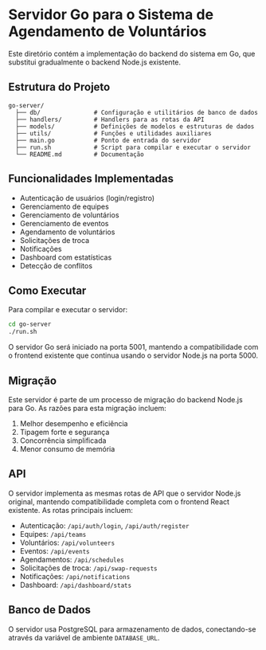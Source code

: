 # Servidor Go para o Sistema de Agendamento de Voluntários

Este diretório contém a implementação do backend do sistema em Go, que substitui gradualmente o backend Node.js existente.

## Estrutura do Projeto

```
go-server/
  ├── db/               # Configuração e utilitários de banco de dados
  ├── handlers/         # Handlers para as rotas da API
  ├── models/           # Definições de modelos e estruturas de dados
  ├── utils/            # Funções e utilidades auxiliares
  ├── main.go           # Ponto de entrada do servidor
  ├── run.sh            # Script para compilar e executar o servidor
  └── README.md         # Documentação
```

## Funcionalidades Implementadas

- Autenticação de usuários (login/registro)
- Gerenciamento de equipes
- Gerenciamento de voluntários
- Gerenciamento de eventos
- Agendamento de voluntários
- Solicitações de troca
- Notificações
- Dashboard com estatísticas
- Detecção de conflitos

## Como Executar

Para compilar e executar o servidor:

```bash
cd go-server
./run.sh
```

O servidor Go será iniciado na porta 5001, mantendo a compatibilidade com o frontend existente que continua usando o servidor Node.js na porta 5000.

## Migração

Este servidor é parte de um processo de migração do backend Node.js para Go. As razões para esta migração incluem:

1. Melhor desempenho e eficiência
2. Tipagem forte e segurança 
3. Concorrência simplificada
4. Menor consumo de memória

## API

O servidor implementa as mesmas rotas de API que o servidor Node.js original, mantendo compatibilidade completa com o frontend React existente. As rotas principais incluem:

- Autenticação: `/api/auth/login`, `/api/auth/register`
- Equipes: `/api/teams`
- Voluntários: `/api/volunteers`
- Eventos: `/api/events`
- Agendamentos: `/api/schedules`
- Solicitações de troca: `/api/swap-requests`
- Notificações: `/api/notifications`
- Dashboard: `/api/dashboard/stats`

## Banco de Dados

O servidor usa PostgreSQL para armazenamento de dados, conectando-se através da variável de ambiente `DATABASE_URL`.
